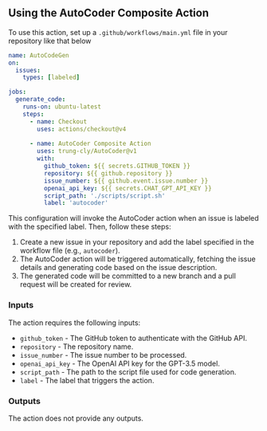 ## Using the AutoCoder Composite Action

To use this action, set up a `.github/workflows/main.yml` file in your repository like that below

```yaml
name: AutoCodeGen
on:
  issues:
    types: [labeled]

jobs:
  generate_code:
    runs-on: ubuntu-latest
    steps:
      - name: Checkout
        uses: actions/checkout@v4
        
      - name: AutoCoder Composite Action
        uses: trung-cly/AutoCoder@v1
        with:
          github_token: ${{ secrets.GITHUB_TOKEN }}
          repository: ${{ github.repository }}
          issue_number: ${{ github.event.issue.number }}
          openai_api_key: ${{ secrets.CHAT_GPT_API_KEY }}
          script_path: './scripts/script.sh'
          label: 'autocoder'
```

This configuration will invoke the AutoCoder action when an issue is labeled with the specified label.
Then, follow these steps:

1. Create a new issue in your repository and add the label specified in the workflow file (e.g., `autocoder`).
2. The AutoCoder action will be triggered automatically, fetching the issue details and generating code based on the issue description.
3. The generated code will be committed to a new branch and a pull request will be created for review.

### Inputs

The action requires the following inputs:

- `github_token` - The GitHub token to authenticate with the GitHub API.
- `repository` - The repository name.
- `issue_number` - The issue number to be processed.
- `openai_api_key` - The OpenAI API key for the GPT-3.5 model.
- `script_path` - The path to the script file used for code generation.
- `label` - The label that triggers the action.

### Outputs

The action does not provide any outputs.
